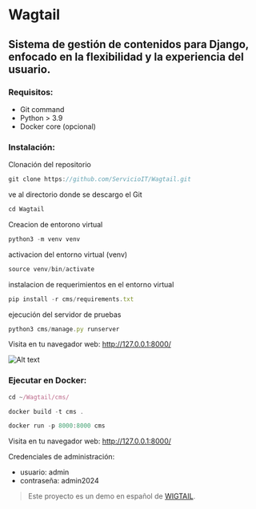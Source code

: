# Wagtail
## Sistema de gestión de contenidos para Django, enfocado en la flexibilidad y la experiencia del usuario.

### Requisitos:

- Git command
- Python > 3.9
- Docker core (opcional)

### Instalación:

Clonación del repositorio
```javascript
git clone https://github.com/ServicioIT/Wagtail.git
```
ve al directorio donde se descargo el Git
```javascript
cd Wagtail
```
Creacion de entorono virtual
```javascript
python3 -m venv venv
```
activacion del entorno virtual (venv)
```javascript
source venv/bin/activate
```
instalacion de requerimientos en el entorno virtual
```javascript
pip install -r cms/requirements.txt
```
ejecución del servidor de pruebas
```javascript
python3 cms/manage.py runserver
```
Visita en tu navegador web: http://127.0.0.1:8000/

![Alt text](https://docs.wagtail.org/en/stable/_images/tutorial_1.png)

### Ejecutar en Docker:
```javascript
cd ~/Wagtail/cms/
```
```javascript
docker build -t cms .
```
```javascript
docker run -p 8000:8000 cms
```
Visita en tu navegador web: http://127.0.0.1:8000/

Credenciales de administración:
- usuario: admin
- contraseña: admin2024

> Este proyecto es un demo en español de [WIGTAIL](https://github.com/wagtail/wagtail).

